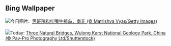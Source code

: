 ## Bing Wallpaper
![](https://www.bing.com/th?id=OHR.ImpalaOxpecker_ZH-CN9652434873_UHD.jpg&w=1000)今日图片: &nbsp;[黑斑羚和红嘴牛椋鸟，南非 (© Matrishva Vyas/Getty Images)](https://www.bing.com/th?id=OHR.ImpalaOxpecker_ZH-CN9652434873_UHD.jpg)
<br><br/>
![](https://www.bing.com/th?id=OHR.WulongKarst_EN-US6752358338_UHD.jpg&w=1000)Today: [Three Natural Bridges, Wulong Karst National Geology Park, China (© Pav-Pro Photography Ltd/Shutterstock)](https://www.bing.com/th?id=OHR.WulongKarst_EN-US6752358338_UHD.jpg)
<br><br/>

